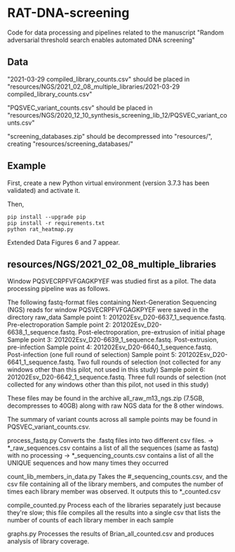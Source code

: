 # RAT-DNA-screening
Code for data processing and pipelines related to the manuscript "Random adversarial threshold search enables automated DNA screening"

## Data
"2021-03-29 compiled_library_counts.csv" should be placed in
"resources/NGS/2021_02_08_multiple_libraries/2021-03-29 compiled_library_counts.csv"

"PQSVEC_variant_counts.csv" should be placed in
"resources/NGS/2020_12_10_synthesis_screening_lib_12/PQSVEC_variant_counts.csv"

"screening_databases.zip" should be decompressed into "resources/", creating "resources/screening_databases/"

## Example
First, create a new Python virtual environment (version 3.7.3 has been validated) and activate it.

Then,

```
pip install --upgrade pip
pip install -r requirements.txt
python rat_heatmap.py
```

Extended Data Figures 6 and 7 appear.

## resources/NGS/2021_02_08_multiple_libraries
Window PQSVECRPFVFGAGKPYEF was studied first as a pilot. The data processing pipeline was 
as follows.

The following fastq-format files containing Next-Generation Sequencing (NGS) reads for 
window PQSVECRPFVFGAGKPYEF were saved in the directory raw_data
Sample point 1: 201202Esv_D20-6637_1_sequence.fastq. Pre-electroporation
Sample point 2: 201202Esv_D20-6638_1_sequence.fastq. Post-electroporation, pre-extrusion 
of initial phage
Sample point 3: 201202Esv_D20-6639_1_sequence.fastq. Post-extrusion, pre-infection
Sample point 4: 201202Esv_D20-6640_1_sequence.fastq. Post-infection (one full round of 
selection)
Sample point 5: 201202Esv_D20-6641_1_sequence.fastq. Two full rounds of selection (not 
collected for any windows other than this pilot, not used in this study)
Sample point 6: 201202Esv_D20-6642_1_sequence.fastq. Three full rounds of selection (not 
collected for any windows other than this pilot, not used in this study)

These files may be found in the archive all_raw_m13_ngs.zip (7.5GB, decompresses to 40GB) 
along with raw NGS data for the 8 other windows.

The summary of variant counts across all sample points may be found in
PQSVEC_variant_counts.csv.

process_fastq.py
Converts the .fastq files into two different csv files.
-> *_raw_sequences.csv contains a list of all the sequences (same as fastq) with no 
processing
-> *_sequencing_counts.csv contains a list of all the UNIQUE sequences and how many times 
they occurred

count_lib_members_in_data.py
Takes the #_sequencing_counts.csv, and the csv file containing all of the library members, 
and computes the number of times each library member was observed. It outputs this to
*_counted.csv

compile_counted.py
Process each of the libraries separately just because they're slow; this file compiles 
all the results into a single csv that lists the number of counts of each library member
in each sample

graphs.py
Processes the results of Brian_all_counted.csv and produces analysis of library coverage.